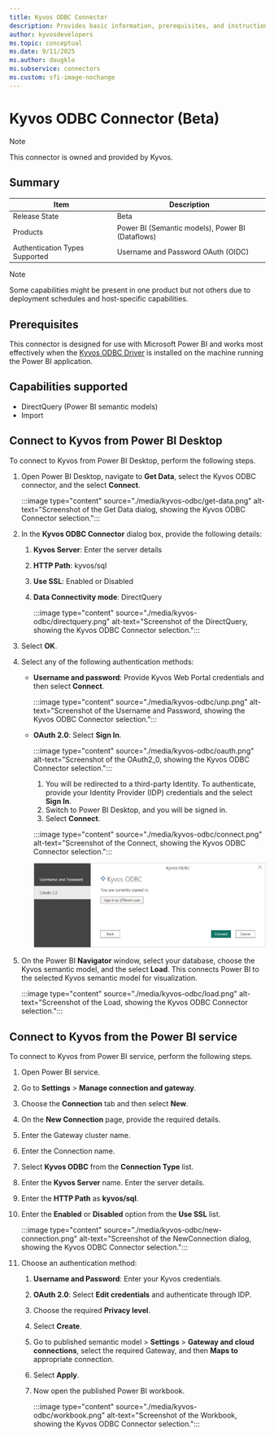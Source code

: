 ```yaml
---
title: Kyvos ODBC Connector
description: Provides basic information, prerequisites, and instructions on how to connect to Kyvos ODBC Connector.
author: kyvosdevelopers
ms.topic: conceptual
ms.date: 9/11/2025
ms.author: dougklo
ms.subservice: connectors
ms.custom: sfi-image-nochange
---
```


# Kyvos ODBC Connector (Beta)

>[!Note]
>This connector is owned and provided by Kyvos.

## Summary

| Item | Description |
| ------ | ------ |
|Release State | Beta |
|Products| Power BI (Semantic models), Power BI (Dataflows) |
|Authentication Types Supported| Username and Password OAuth (OIDC) |

> [!NOTE]
>Some capabilities might be present in one product but not others due to deployment schedules and host-specific capabilities.

## Prerequisites

This connector is designed for use with Microsoft Power BI and works most effectively when the [Kyvos ODBC Driver](https://www.kyvosinsights.com/kyvos-odbc-driver/) is installed on the machine running the Power BI application.

## Capabilities supported

- DirectQuery (Power BI semantic models)
- Import

## Connect to Kyvos from Power BI Desktop

To connect to Kyvos from Power BI Desktop, perform the following steps. 
1. Open Power BI Desktop, navigate to **Get Data**, select the Kyvos ODBC connector, and the select **Connect**.

   :::image type="content" source="./media/kyvos-odbc/get-data.png" alt-text="Screenshot of the Get Data dialog, showing the Kyvos ODBC Connector selection.":::

2. In the **Kyvos ODBC Connector** dialog box, provide the following details:
   1. **Kyvos Server**: Enter the server details
   2. **HTTP Path**: kyvos/sql
   3. **Use SSL**: Enabled or Disabled
   4. **Data Connectivity mode**: DirectQuery

      :::image type="content" source="./media/kyvos-odbc/directquery.png" alt-text="Screenshot of the DirectQuery, showing the Kyvos ODBC Connector selection.":::

3. Select **OK**. 
4. Select any of the following authentication methods:
   * **Username and password**: Provide Kyvos Web Portal credentials and then select **Connect**. 

     :::image type="content" source="./media/kyvos-odbc/unp.png" alt-text="Screenshot of the Username and Password, showing the Kyvos ODBC Connector selection.":::

   * **OAuth 2.0**: Select **Sign In**.

     :::image type="content" source="./media/kyvos-odbc/oauth.png" alt-text="Screenshot of the OAuth2_0, showing the Kyvos ODBC Connector selection.":::
 
     1. You will be redirected to a third-party Identity. To authenticate, provide your Identity Provider (IDP) credentials and the select **Sign In**.
     2. Switch to Power BI Desktop, and you will be signed in. 
     3. Select **Connect**.

     :::image type="content" source="./media/kyvos-odbc/connect.png" alt-text="Screenshot of the Connect, showing the Kyvos ODBC Connector selection.":::

     ![Screenshot of the Connect, showing the Kyvos ODBC Connector selection.](./media/kyvos-odbc/connect.png)
     
5. On the Power BI **Navigator** window, select your database, choose the Kyvos semantic model, and the select **Load**. This connects Power BI to the selected Kyvos semantic model for visualization.

   :::image type="content" source="./media/kyvos-odbc/load.png" alt-text="Screenshot of the Load, showing the Kyvos ODBC Connector selection.":::

## Connect to Kyvos from the Power BI service

To connect to Kyvos from Power BI service, perform the following steps. 
1. Open Power BI service.
2.	Go to **Settings** > **Manage connection and gateway**. 
3.	Choose the **Connection** tab and then select **New**. 
4.	On the **New Connection** page, provide the required details.
   1. Enter the Gateway cluster name. 
   2. Enter the Connection name.
   3. Select **Kyvos ODBC** from the **Connection Type** list.
   4. Enter the **Kyvos Server** name. Enter the server details.
   5. Enter the **HTTP Path** as **kyvos/sql**.
   6. Enter the **Enabled** or **Disabled** option from the **Use SSL** list. 

      :::image type="content" source="./media/kyvos-odbc/new-connection.png" alt-text="Screenshot of the NewConnection dialog, showing the Kyvos ODBC Connector selection.":::

6. Choose an authentication method: 
   1.	**Username and Password**: Enter your Kyvos credentials.
   2.	**OAuth 2.0**: Select **Edit credentials** and authenticate through IDP.
   3.	Choose the required **Privacy level**.
   4.	Select **Create**. 
   5.	Go to published semantic model > **Settings** > **Gateway and cloud connections**, select the required Gateway, and then **Maps to** appropriate connection.
   6.	Select **Apply**.
   7. Now open the published Power BI workbook.

      :::image type="content" source="./media/kyvos-odbc/workbook.png" alt-text="Screenshot of the Workbook, showing the Kyvos ODBC Connector selection.":::
